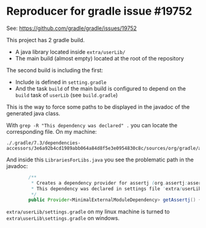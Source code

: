 # Reproducer for gradle issue #19752

See: https://github.com/gradle/gradle/issues/19752

This project has 2 gradle build.

* A java library located inside `extra/userLib/`
* The main build (almost empty) located at the root of the repository

The second build is including the first:

* Include is defined in `setting.gradle`
* And the task `build` of the main build is configured to depend on the `build` task of `userLib` (see `build.gradle`) 

This is the way to force some paths to be displayed in the javadoc of the generated java class.

With `grep -R "This dependency was declared" .` you can locate the corresponding file. On my machine:

```
./.gradle/7.3/dependencies-accessors/3e6a92b4cd1989abb064a84d8f5e3e0954830c8c/sources/org/gradle/accessors/dm/LibrariesForLibs.java
```

And inside this `LibrariesForLibs.java` you see the problematic path in the javadoc:

```java
        /**
         * Creates a dependency provider for assertj (org.assertj:assertj-core)
         * This dependency was declared in settings file 'extra/userLib/settings.gradle'
         */
        public Provider<MinimalExternalModuleDependency> getAssertj() { return create("assertj"); }
```

`extra/userLib/settings.gradle` on my linux machine is turned to `extra\userLib\settings.gradle` on windows.